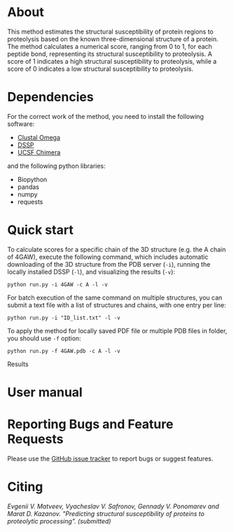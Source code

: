 # About
This method estimates the structural susceptibility of protein regions to proteolysis based on the known three-dimensional structure of a protein. The method calculates a numerical score, ranging from 0 to 1, for each peptide bond, representing its structural susceptibility to proteolysis. A score of 1 indicates a high structural susceptibility to proteolysis, while a score of 0 indicates a low structural susceptibility to proteolysis.

# Dependencies
For the correct work of the method, you need to install the following software:
* [Clustal Omega](http://www.clustal.org/omega/)
* [DSSP](https://github.com/PDB-REDO/dssp) 
* [UCSF Chimera](https://github.com/insilichem/pychimera/blob/master/docs/install.rst)

and the following python libraries:

* Biopython
* pandas
* numpy
* requests

# Quick start

To calculate scores for a specific chain of the 3D structure (e.g. the A chain of 4GAW), execute the following command, which includes automatic downloading of the 3D structure from the PDB server (`-i`), running the locally installed DSSP (`-l`), and visualizing the results (`-v`):

```python run.py -i 4GAW -c A -l -v```

For batch execution of the same command on multiple structures, you can submit a text file with a list of structures and chains, with one entry per line:

```python run.py -i "ID_list.txt" -l -v```

To apply the method for locally saved PDF file or multiple PDB files in folder, you should use `-f` option:

```python run.py -f 4GAW.pdb -c A -l -v```

Results 


# User manual

# Reporting Bugs and Feature Requests
Please use the [GitHub issue tracker](https://github.com/KazanovLab/ProteolysisStructuralPrediction/issues) to report bugs or suggest features.

# Citing
_Evgenii V. Matveev, Vyacheslav V. Safronov, Gennady V. Ponomarev and Marat D. Kazanov. "Predicting structural susceptibility of proteins to proteolytic processing". (submitted)_